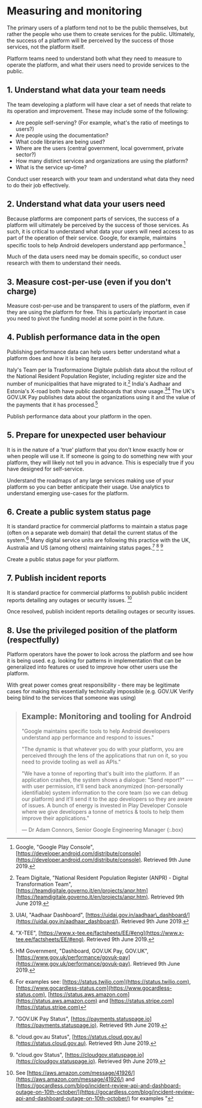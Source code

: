 # Measuring and monitoring

The primary users of a platform tend not to be the public themselves, but rather the people who use them to create services for the public. Ultimately, the success of a platform will be perceived by the success of those services, not the platform itself.

Platform teams need to understand both what they need to measure to operate the platform, and what their users need to provide services to the public.

## 1. Understand what data your team needs

The team developing a platform will have clear a set of needs that relate to its operation and improvement. These may include some of the following:

* Are people self-serving? (For example, what's the ratio of meetings to users?)
* Are people using the documentation?
* What code libraries are being used?
* Where are the users (central government, local government, private sector?)
* How many distinct services and organizations are using the platform?
* What is the service up-time?

Conduct user research with your team and understand what data they need to do their job effectively.

## 2. Understand what data your users need

Because platforms are component parts of services, the success of a platform will ultimately be perceived by the success of those services. As such, it is critical to understand what data your users will need access to as part of the operation of their service. Google, for example, maintains specific tools to help Android developers understand app performance.[^1]

Much of the data users need may be domain specific, so conduct user research with them to understand their needs.

## 3. Measure cost-per-use (even if you don't charge)

Measure cost-per-use and be transparent to users of the platform, even if they are using the platform for free. This is particularly important in case you need to pivot the funding model at some point in the future.

## 4. Publish performance data in the open

Publishing performance data can help users better understand what a platform does and how it is being iterated.

Italy's Team per la Trasformazione Digitale publish data about the rollout of the National Resident Population Register, including register size and the number of municipalities that have migrated to it.[^2] India's Aadhaar and Estonia's X-road both have public dashboards that show usage.[^3][^4] The UK's GOV.UK Pay publishes data about the organizations using it and the value of the payments that it has processed.[^5]

Publish performance data about your platform in the open.

## 5. Prepare for unexpected user behaviour

It is in the nature of a 'true' platform that you don't know exactly how or when people will use it. If someone is going to do something new with your platform, they will likely not tell you in advance. This is especially true if you have designed for self-service. 

Understand the roadmaps of any large services making use of your platform so you can better anticipate their usage. Use analytics to understand emerging use-cases for the platform.

## 6. Create a public system status page

It is standard practice for commercial platforms to maintain a status page (often on a separate web domain) that detail the current status of the system.[^6] Many digital service units are following this practice with the UK, Australia and US (among others) maintaining status pages.[^7] [^8] [^9]

Create a public status page for your platform.

## 7. Publish incident reports

It is standard practice for commercial platforms to publish public incident reports detailing any outages or security issues. [^10] 

Once resolved, publish incident reports detailing outages or security issues.

## 8. Use the privileged position of the platform (respectfully)

Platform operators have the power to look across the platform and see how it is being used. e.g. looking for patterns in implementation that can be generalized into features or used to improve how other users use the platform.

With great power comes great responsibility - there may be legitimate cases for making this essentially technically impossible (e.g. GOV.UK Verify being blind to the services that someone was using)

> ## Example: Monitoring and tooling for Android
> 
> "Google maintains specific tools to help Android developers understand app performance and respond to issues."
> 
> "The dynamic is that whatever you do with your platform, you are perceived through the lens of the applications that run on it, so you need to provide tooling as well as APIs."
> 
> "We have a tonne of reporting that's built into the platform. If an application crashes, the system shows a dialogue: "Send report?" --- with user permission, it'll send back anonymized (non-personally identifiable) system information to the core team (so we can debug our platform) and it'll send it to the app developers so they are aware of issues. A bunch of energy is invested in Play Developer Console where we give developers a tonne of metrics & tools to help them improve their applications."
> 
> — Dr Adam Connors, Senior Google Engineering Manager
{:.box}

[^1]:   Google, "Google Play Console", [https://developer.android.com/distribute/console](https://developer.android.com/distribute/console). Retrieved 9th June 2019.

[^2]:   Team Digitale, "National Resident Population Register (ANPR) - Digital Transformation Team", [https://teamdigitale.governo.it/en/projects/anpr.htm](https://teamdigitale.governo.it/en/projects/anpr.htm). Retrieved 9th June 2019.

[^3]:   UIAI, "Aadhaar Dashboard", [https://uidai.gov.in/aadhaar\_dashboard/](https://uidai.gov.in/aadhaar_dashboard/). Retrieved 9th June 2019.

[^4]:   "X-TEE", [https://www.x-tee.ee/factsheets/EE/#eng](https://www.x-tee.ee/factsheets/EE/#eng). Retrieved 9th June 2019.

[^5]:   HM Government, "Dashboard, GOV.UK Pay,  GOV.UK", [https://www.gov.uk/performance/govuk-pay](https://www.gov.uk/performance/govuk-pay). Retrieved 9th June 2019.

[^6]:   For examples see: [https://status.twilio.com](https://status.twilio.com), [https://www.gocardless-status.com](https://www.gocardless-status.com), [https://status.aws.amazon.com](https://status.aws.amazon.com) and [https://status.stripe.com](https://status.stripe.com)

[^7]:   "GOV.UK Pay Status", [https://payments.statuspage.io](https://payments.statuspage.io). Retrieved 9th June 2019.

[^8]:   "cloud.gov.au Status", [https://status.cloud.gov.au](https://status.cloud.gov.au). Retrieved 9th June 2019.

[^9]:   "cloud.gov Status", [https://cloudgov.statuspage.io](https://cloudgov.statuspage.io). Retrieved 9th June 2019.

[^10]:  See [https://aws.amazon.com/message/41926/](https://aws.amazon.com/message/41926/) and [https://gocardless.com/blog/incident-review-api-and-dashboard-outage-on-10th-october/](https://gocardless.com/blog/incident-review-api-and-dashboard-outage-on-10th-october/) for examples "
